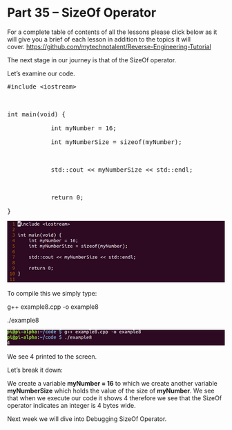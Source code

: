 # Part 35 – SizeOf Operator

For a complete table of contents of all the lessons please click below as it will give you a brief of each lesson in addition to the topics it will cover.&nbsp;https://github.com/mytechnotalent/Reverse-Engineering-Tutorial

The next stage in our journey is that of the SizeOf operator.&nbsp;

Let’s examine our code.

<pre spellcheck="false">#include &lt;iostream&gt;

&nbsp;

int main(void) {

&nbsp;&nbsp;&nbsp;&nbsp;&nbsp;&nbsp;&nbsp;&nbsp;&nbsp;&nbsp;&nbsp; int myNumber = 16;

&nbsp;&nbsp;&nbsp;&nbsp;&nbsp;&nbsp;&nbsp;&nbsp;&nbsp;&nbsp;&nbsp; int myNumberSize = sizeof(myNumber);

&nbsp;

&nbsp;&nbsp;&nbsp;&nbsp;&nbsp;&nbsp;&nbsp;&nbsp;&nbsp;&nbsp;&nbsp; std::cout &lt;&lt; myNumberSize &lt;&lt; std::endl;

&nbsp;

&nbsp;&nbsp;&nbsp;&nbsp;&nbsp;&nbsp;&nbsp;&nbsp;&nbsp;&nbsp;&nbsp; return 0;

}
</pre>

<div class="slate-resizable-image-embed slate-image-embed__resize-full-width"><img src="imgs/77757650.jpg"/></div>

To compile this we simply type:

g++ example8.cpp -o example8

./example8

<div class="slate-resizable-image-embed slate-image-embed__resize-full-width"><img src="imgs/838528121.jpg"/></div>

We see 4 printed to the screen.

Let’s break it down:

We create a variable __myNumber = 16__ to which we create another variable __myNumberSize__ which holds the value of the size of __myNumber__.&nbsp;We see that when we execute our code it shows 4 therefore we see that the SizeOf operator indicates an integer is 4 bytes wide.

Next week we will dive into Debugging SizeOf Operator.